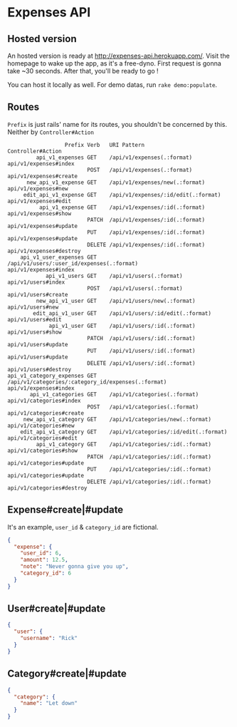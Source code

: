 # Expenses API

## Hosted version

An hosted version is ready at http://expenses-api.herokuapp.com/.
Visit the homepage to wake up the app, as it's a free-dyno. First request is gonna take ~30 seconds. After that, you'll be ready to go !

You can host it locally as well.
For demo datas, run `rake demo:populate`.

## Routes

`Prefix` is just rails' name for its routes, you shouldn't be concerned by this. Neither by `Controller#Action`

````
                  Prefix Verb   URI Pattern                                        Controller#Action
         api_v1_expenses GET    /api/v1/expenses(.:format)                         api/v1/expenses#index
                         POST   /api/v1/expenses(.:format)                         api/v1/expenses#create
      new_api_v1_expense GET    /api/v1/expenses/new(.:format)                     api/v1/expenses#new
     edit_api_v1_expense GET    /api/v1/expenses/:id/edit(.:format)                api/v1/expenses#edit
          api_v1_expense GET    /api/v1/expenses/:id(.:format)                     api/v1/expenses#show
                         PATCH  /api/v1/expenses/:id(.:format)                     api/v1/expenses#update
                         PUT    /api/v1/expenses/:id(.:format)                     api/v1/expenses#update
                         DELETE /api/v1/expenses/:id(.:format)                     api/v1/expenses#destroy
    api_v1_user_expenses GET    /api/v1/users/:user_id/expenses(.:format)          api/v1/expenses#index
            api_v1_users GET    /api/v1/users(.:format)                            api/v1/users#index
                         POST   /api/v1/users(.:format)                            api/v1/users#create
         new_api_v1_user GET    /api/v1/users/new(.:format)                        api/v1/users#new
        edit_api_v1_user GET    /api/v1/users/:id/edit(.:format)                   api/v1/users#edit
             api_v1_user GET    /api/v1/users/:id(.:format)                        api/v1/users#show
                         PATCH  /api/v1/users/:id(.:format)                        api/v1/users#update
                         PUT    /api/v1/users/:id(.:format)                        api/v1/users#update
                         DELETE /api/v1/users/:id(.:format)                        api/v1/users#destroy
api_v1_category_expenses GET    /api/v1/categories/:category_id/expenses(.:format) api/v1/expenses#index
       api_v1_categories GET    /api/v1/categories(.:format)                       api/v1/categories#index
                         POST   /api/v1/categories(.:format)                       api/v1/categories#create
     new_api_v1_category GET    /api/v1/categories/new(.:format)                   api/v1/categories#new
    edit_api_v1_category GET    /api/v1/categories/:id/edit(.:format)              api/v1/categories#edit
         api_v1_category GET    /api/v1/categories/:id(.:format)                   api/v1/categories#show
                         PATCH  /api/v1/categories/:id(.:format)                   api/v1/categories#update
                         PUT    /api/v1/categories/:id(.:format)                   api/v1/categories#update
                         DELETE /api/v1/categories/:id(.:format)                   api/v1/categories#destroy
````

## Expense#create|#update

It's an example, `user_id` & `category_id` are fictional.
````json
{
  "expense": {
    "user_id": 6,
    "amount": 12.5,
    "note": "Never gonna give you up",
    "category_id": 6  
  }
}
````

## User#create|#update

````json
{
  "user": {
    "username": "Rick"
  }
}
````

## Category#create|#update

````json
{
  "category": {
    "name": "Let down"
  }
}
````
